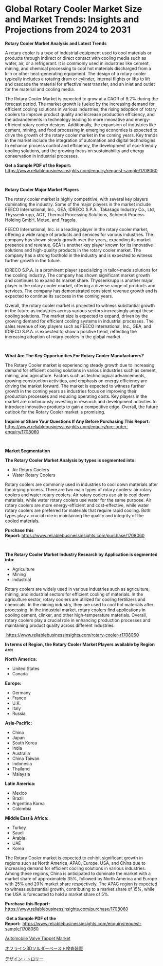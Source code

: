 <p><h1>Global Rotary Cooler Market Size and Market Trends: Insights and Projections from 2024 to 2031</h1></p><p><strong>Rotary Cooler Market Analysis and Latest Trends</strong></p>
<p><p>A rotary cooler is a type of industrial equipment used to cool materials or products through indirect or direct contact with cooling media such as water, air, or a refrigerant. It is commonly used in industries like cement, mining, and chemical processing to cool hot materials discharged from a kiln or other heat-generating equipment. The design of a rotary cooler typically includes a rotating drum or cylinder, internal flights or lifts to lift and cascade the material for effective heat transfer, and an inlet and outlet for the material and cooling media.</p><p>The Rotary Cooler Market is expected to grow at a CAGR of 9.2% during the forecast period. The market growth is fueled by the increasing demand for efficient cooling solutions in various industries, the rising adoption of rotary coolers to improve product quality and increase production efficiency, and the advancements in technology leading to more innovative and energy-efficient rotary cooler designs. Additionally, the expansion of industries like cement, mining, and food processing in emerging economies is expected to drive the growth of the rotary cooler market in the coming years. Key trends in the market include the integration of automation and digital technologies to enhance process control and efficiency, the development of eco-friendly cooling solutions, and the growing focus on sustainability and energy conservation in industrial processes.</p></p>
<p><strong>Get a Sample PDF of the Report:&nbsp;</strong> <a href="https://www.reliablebusinessinsights.com/enquiry/request-sample/1708060">https://www.reliablebusinessinsights.com/enquiry/request-sample/1708060</a></p>
<p>&nbsp;</p>
<p><strong>Rotary Cooler Major Market Players</strong></p>
<p><p>The rotary cooler market is highly competitive, with several key players dominating the industry. Some of the major players in the market include FEECO International, Inc., GEA, IDRECO S.P.A., Takasago Industry Co., Ltd, Thyssenkrupp, ACT, Thermal Processing Solutions, Schenck Process Holding GmbH, Metso, and Fragola.</p><p>FEECO International, Inc. is a leading player in the rotary cooler market, offering a wide range of products and services for various industries. The company has shown steady growth over the years, expanding its market presence and revenue. GEA is another key player known for its innovative solutions and high-quality products in the rotary cooler market. The company has a strong foothold in the industry and is expected to witness further growth in the future.</p><p>IDRECO S.P.A. is a prominent player specializing in tailor-made solutions for the cooling industry. The company has shown significant market growth and continues to expand its market share. Thyssenkrupp is another major player in the rotary cooler market, offering a diverse range of products and services. The company has demonstrated consistent revenue growth and is expected to continue its success in the coming years.</p><p>Overall, the rotary cooler market is projected to witness substantial growth in the future as industries across various sectors increasingly adopt these cooling solutions. The market size is expected to expand, driven by the growing demand for efficient cooling systems in industrial processes. The sales revenue of key players such as FEECO International, Inc., GEA, and IDRECO S.P.A. is expected to show a positive trend, reflecting the increasing adoption of rotary coolers in the global market.</p></p>
<p>&nbsp;</p>
<p><strong>What Are The Key Opportunities For Rotary Cooler Manufacturers?</strong></p>
<p><p>The Rotary Cooler market is experiencing steady growth due to increasing demand for efficient cooling solutions in various industries such as cement, mining, and agriculture. Factors such as technological advancements, growing construction activities, and emphasis on energy efficiency are driving the market forward. The market is expected to witness further growth in the coming years as industries focus on improving their production processes and reducing operating costs. Key players in the market are continuously investing in research and development activities to introduce innovative products to gain a competitive edge. Overall, the future outlook for the Rotary Cooler market is promising.</p></p>
<p><strong>Inquire or Share Your Questions If Any Before Purchasing This Report:</strong> <a href="https://www.reliablebusinessinsights.com/enquiry/pre-order-enquiry/1708060">https://www.reliablebusinessinsights.com/enquiry/pre-order-enquiry/1708060</a></p>
<p>&nbsp;</p>
<p><strong>Market Segmentation</strong></p>
<p><strong>The Rotary Cooler Market Analysis by types is segmented into:</strong></p>
<p><ul><li>Air Rotary Coolers</li><li>Water Rotary Coolers</li></ul></p>
<p><p>Rotary coolers are commonly used in industries to cool down materials after the drying process. There are two main types of rotary coolers: air rotary coolers and water rotary coolers. Air rotary coolers use air to cool down materials, while water rotary coolers use water for the same purpose. Air rotary coolers are more energy-efficient and cost-effective, while water rotary coolers are preferred for materials that require rapid cooling. Both types play a crucial role in maintaining the quality and integrity of the cooled materials.</p></p>
<p><strong>Purchase this Report:&nbsp;</strong><a href="https://www.reliablebusinessinsights.com/purchase/1708060">https://www.reliablebusinessinsights.com/purchase/1708060</a></p>
<p>&nbsp;</p>
<p><strong>The Rotary Cooler Market Industry Research by Application is segmented into:</strong></p>
<p><ul><li>Agriculture</li><li>Mining</li><li>Industrial</li></ul></p>
<p><p>Rotary coolers are widely used in various industries such as agriculture, mining, and industrial sectors for efficient cooling of materials. In the agriculture sector, rotary coolers are utilized for cooling fertilizers and chemicals. In the mining industry, they are used to cool hot materials after processing. In the industrial market, rotary coolers find applications in cooling cement, clinker, and other high-temperature materials. Overall, rotary coolers play a crucial role in enhancing production processes and maintaining product quality across different industries.</p></p>
<p><a href="https://www.reliablebusinessinsights.com/rotary-cooler-r1708060">&nbsp;https://www.reliablebusinessinsights.com/rotary-cooler-r1708060</a></p>
<p><strong>In terms of Region, the Rotary Cooler Market Players available by Region are:</strong></p>
<p>
    <p> <strong> North America: </strong>
        <ul>
            <li>United States</li>
            <li>Canada</li>
        </ul>
        </p> 
    <p> <strong> Europe: </strong>
        <ul>
            <li>Germany</li>
            <li>France</li>
            <li>U.K.</li>
            <li>Italy</li>
            <li>Russia</li>
        </ul>
        </p> 
    <p> <strong> Asia-Pacific: </strong>
        <ul>
            <li>China</li>
            <li>Japan</li>
            <li>South Korea</li>
            <li>India</li>
            <li>Australia</li>
            <li>China Taiwan</li>
            <li>Indonesia</li>
            <li>Thailand</li>
            <li>Malaysia</li>
        </ul>
        </p> 
    <p> <strong> Latin America: </strong>
        <ul>
            <li>Mexico</li>
            <li>Brazil</li>
            <li>Argentina Korea</li>
            <li>Colombia</li>
        </ul>
        </p> 
    <p> <strong> Middle East & Africa: </strong>
        <ul>
            <li>Turkey</li>
            <li>Saudi</li>
            <li>Arabia</li>
            <li>UAE</li>
            <li>Korea</li>
        </ul>
    </p>
    </p>
<p><p>The Rotary Cooler market is expected to exhibit significant growth in regions such as North America, APAC, Europe, USA, and China due to increasing demand for efficient cooling solutions in various industries. Among these regions, China is anticipated to dominate the market with a market share of approximately 35%, followed by North America and Europe with 25% and 20% market share respectively. The APAC region is expected to witness substantial growth, contributing to a market share of 15%, while the USA is forecasted to hold a market share of 5%.</p></p>
<p><strong>Purchase this Report: </strong><a href="https://www.reliablebusinessinsights.com/purchase/1708060">https://www.reliablebusinessinsights.com/purchase/1708060</a></p>
<p>&nbsp;<strong>Get a Sample PDF of the Report:&nbsp;&nbsp;</strong><a href="https://www.reliablebusinessinsights.com/enquiry/request-sample/1708060">https://www.reliablebusinessinsights.com/enquiry/request-sample/1708060</a></p>
<p><strong></strong></p>
<p><p><a href="https://github.com/pizolina/Market-Research-Report-List-4/blob/main/automobile-valve-tappet-market.md">Automobile Valve Tappet Market</a></p><p><a href="https://github.com/hilmi-2a/Market-Research-Report-List-1/blob/main/1864912111456.md">オフライン3Dソルダーペースト検査装置</a></p><p><a href="https://github.com/jkjreqjscoxx7/Market-Research-Report-List-2/blob/main/2469506103591.md">デザイン・トロリー</a></p></p>
